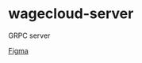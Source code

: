# wagecloud-server
GRPC server

[Figma](https://www.figma.com/design/qvTI6W2NxgFB9JEMOTv724/WEB-WAGE?node-id=0-1&p=f)

